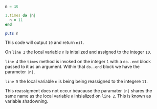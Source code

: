 ```ruby
n = 10

1.times do |n|
  n = 11
end

puts n
```

This code will output `10` and return `nil`.

On `line 2` the local variable `n` is initalized and assigned to the integer `10`.

`line 4` the `times` method is invoked on the integer `1` with a `do..end` block passed to it as an argument. Within that `do..end` block we have the parameter `|n|`. 

`line 5` the local variable `n` is being being reassigned to the integere `11`. 

This reassigment does not occur beacause the paramater `|n|` shares the same name as the local variable `n` inisialized on `line 2`. This is known as variable shadowning. 